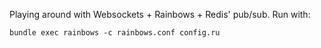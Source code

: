 Playing around with Websockets + Rainbows + Redis' pub/sub. Run with:

    bundle exec rainbows -c rainbows.conf config.ru
